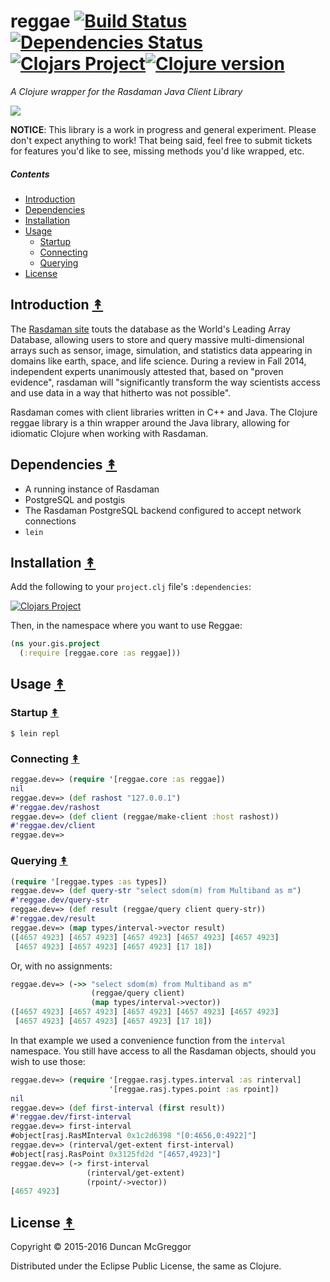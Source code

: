 # reggae [![Build Status][travis-badge]][travis][![Dependencies Status][deps-badge]][deps][![Clojars Project][clojars-badge]][clojars][![Clojure version][clojure-v]](project.clj)

*A Clojure wrapper for the Rasdaman Java Client Library*

[![][logo]][logo-large]


**NOTICE**: This library is a work in progress and general experiment. Please don't expect anything to work! That being said, feel free to submit tickets for features you'd like to see, missing methods you'd like wrapped, etc.


##### Contents

* [Introduction](#introduction-)
* [Dependencies](#dependencies-)
* [Installation](#installation-)
* [Usage](#usage-)
  * [Startup](#startup-)
  * [Connecting](#connecting-)
  * [Querying](#querying-)
* [License](#license-)


## Introduction [&#x219F;](#contents)

The [Rasdaman site](http://www.rasdaman.org/) touts the database as the World's Leading Array Database, allowing users to store and query massive multi-dimensional ​arrays such as sensor, image, simulation, and statistics data appearing in domains like earth, space, and life science. During a review in Fall 2014, independent experts unanimously attested that, based on "proven evidence", rasdaman will "significantly transform the way scientists access and use data in a way that hitherto was not possible".

Rasdaman comes with client libraries written in C++ and Java. The Clojure reggae library is a thin wrapper around the Java library, allowing for idiomatic Clojure when working with Rasdaman.


## Dependencies [&#x219F;](#contents)

 * A running instance of Rasdaman
 * PostgreSQL and postgis
 * The Rasdaman PostgreSQL backend configured to accept network connections
 * ``lein``


## Installation [&#x219F;](#contents)

Add the following to your ``project.clj`` file's ``:dependencies``:

[![Clojars Project][clojars-badge]][clojars]

Then, in the namespace where you want to use Reggae:

```clj
(ns your.gis.project
  (:require [reggae.core :as reggae]))
```


## Usage [&#x219F;](#contents)

### Startup [&#x219F;](#contents)

```
$ lein repl
```


### Connecting [&#x219F;](#contents)

```clj
reggae.dev=> (require '[reggae.core :as reggae])
nil
reggae.dev=> (def rashost "127.0.0.1")
#'reggae.dev/rashost
reggae.dev=> (def client (reggae/make-client :host rashost))
#'reggae.dev/client
reggae.dev=>
```


### Querying [&#x219F;](#contents)

```clj
(require '[reggae.types :as types])
reggae.dev=> (def query-str "select sdom(m) from Multiband as m")
#'reggae.dev/query-str
reggae.dev=> (def result (reggae/query client query-str))
#'reggae.dev/result
reggae.dev=> (map types/interval->vector result)
([4657 4923] [4657 4923] [4657 4923] [4657 4923] [4657 4923]
 [4657 4923] [4657 4923] [4657 4923] [17 18])
```

Or, with no assignments:

```clj
reggae.dev=> (->> "select sdom(m) from Multiband as m"
                  (reggae/query client)
                  (map types/interval->vector))
([4657 4923] [4657 4923] [4657 4923] [4657 4923] [4657 4923]
 [4657 4923] [4657 4923] [4657 4923] [17 18])
```

In that example we used a convenience function from the ``interval`` namespace.
You still have access to all the Rasdaman objects, should you wish to use those:

```clj
reggae.dev=> (require '[reggae.rasj.types.interval :as rinterval]
                      '[reggae.rasj.types.point :as rpoint])
nil
reggae.dev=> (def first-interval (first result))
#'reggae.dev/first-interval
reggae.dev=> first-interval
#object[rasj.RasMInterval 0x1c2d6398 "[0:4656,0:4922]"]
reggae.dev=> (rinterval/get-extent first-interval)
#object[rasj.RasPoint 0x3125fd2d "[4657,4923]"]
reggae.dev=> (-> first-interval
                 (rinterval/get-extent)
                 (rpoint/->vector))
[4657 4923]
```


## License [&#x219F;](#contents)

Copyright © 2015-2016 Duncan McGreggor

Distributed under the Eclipse Public License, the same as Clojure.


<!-- Named page links below: /-->

[travis]: https://travis-ci.org/clojusc/reggae
[travis-badge]: https://travis-ci.org/clojusc/reggae.png?branch=master
[deps]: http://jarkeeper.com/clojusc/reggae
[deps-badge]: http://jarkeeper.com/clojusc/reggae/status.svg
[logo]: resources/images/clj-reggea-logo-3.png
[logo-large]: resources/images/clj-reggea-logo-3-large.png
[tag-badge]: https://img.shields.io/github/tag/clojusc/reggae.svg?maxAge=2592000
[tag]: https://github.com/clojusc/reggae/tags
[clojure-v]: https://img.shields.io/badge/clojure-1.8.0-blue.svg
[clojars]: https://clojars.org/clojusc/reggae
[clojars-badge]: https://img.shields.io/clojars/v/clojusc/reggae.svg
